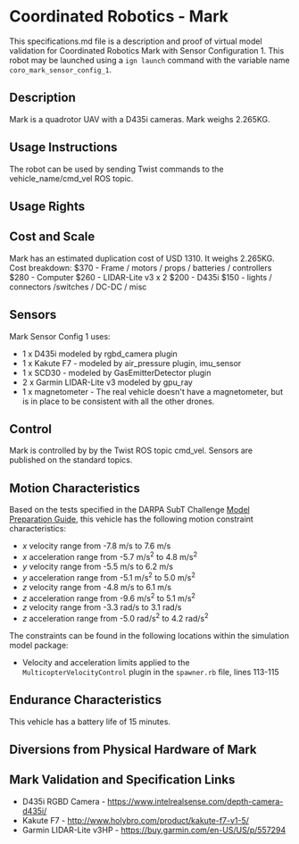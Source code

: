 <!--- This is a Markdown description of a robot model submitted for inclusion in the
DARPA Subterranean Challenge Technology Repository -->
# Coordinated Robotics - Mark
This specifications.md file is a description and proof of virtual model validation for
Coordinated Robotics Mark with Sensor Configuration 1. This robot may be launched using
a `ign launch` command with the variable name `coro_mark_sensor_config_1`.

## Description
Mark is a quadrotor UAV with a D435i cameras.  Mark weighs 2.265KG.

## Usage Instructions
The robot can be used by sending Twist commands to the vehicle_name/cmd_vel ROS topic.


## Usage Rights


## Cost and Scale
Mark has an estimated duplication cost of USD 1310. It weighs 2.265KG.
Cost breakdown:
$370 - Frame / motors / props / batteries / controllers
$280 -  Computer
$260 - LIDAR-Lite v3 x 2
$200  - D435i
$150 - lights / connectors /switches / DC-DC / misc


## Sensors
Mark Sensor Config 1 uses:
* 1 x D435i modeled by rgbd_camera plugin
* 1 x Kakute F7 - modeled by air_pressure plugin, imu_sensor
* 1 x SCD30 - modeled by GasEmitterDetector plugin
* 2 x Garmin LIDAR-Lite v3 modeled by gpu_ray
* 1 x magnetometer - The real vehicle doesn't have a magnetometer, but is in place to be consistent with all the other drones.

## Control
Mark is controlled by by the Twist ROS topic cmd_vel.  Sensors are published on the standard topics.


## Motion Characteristics
Based on the tests specified in the DARPA SubT Challenge [Model Preparation
Guide](https://subtchallenge.com/resources/Simulation_Model_Preparation_Guide.pdf), this vehicle has the following motion
constraint characteristics:

* _x_ velocity range from -7.8 m/s to 7.6 m/s
* _x_ acceleration range from -5.7 m/s<sup>2</sup> to 4.8 m/s<sup>2</sup>
* _y_ velocity range from -5.5 m/s to 6.2 m/s
* _y_ acceleration range from -5.1 m/s<sup>2</sup> to 5.0 m/s<sup>2</sup>
* _z_ velocity range from -4.8 m/s to 6.1 m/s
* _z_ acceleration range from -9.6 m/s<sup>2</sup> to 5.1 m/s<sup>2</sup>
* _z_ velocity range from -3.3 rad/s to 3.1 rad/s
* _z_ acceleration range from -5.0 rad/s<sup>2</sup> to 4.2 rad/s<sup>2</sup>


The constraints can be found in the following locations within the simulation model package:
* Velocity and acceleration limits applied to the `MulticopterVelocityControl` plugin in the `spawner.rb` file, lines 113-115


## Endurance Characteristics
This vehicle has a battery life of 15 minutes.



## Diversions from Physical Hardware of Mark



## Mark Validation and Specification Links
* D435i RGBD Camera - https://www.intelrealsense.com/depth-camera-d435i/
* Kakute F7 - http://www.holybro.com/product/kakute-f7-v1-5/
* Garmin LIDAR-Lite v3HP - https://buy.garmin.com/en-US/US/p/557294
